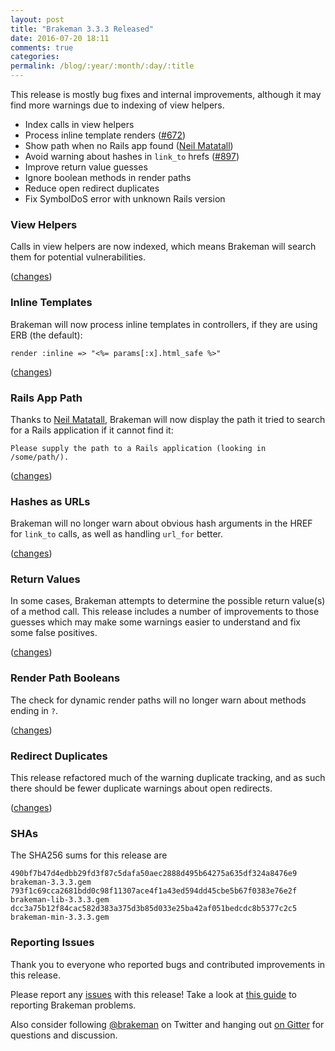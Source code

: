 ```yaml
---
layout: post
title: "Brakeman 3.3.3 Released"
date: 2016-07-20 18:11
comments: true
categories:
permalink: /blog/:year/:month/:day/:title
---
```


This release is mostly bug fixes and internal improvements, although it may find more warnings due to indexing of view helpers.

* Index calls in view helpers
* Process inline template renders ([#672](https://github.com/presidentbeef/brakeman/issues/672))
* Show path when no Rails app found ([Neil Matatall](https://github.com/oreoshake))
* Avoid warning about hashes in `link_to` hrefs ([#897](https://github.com/presidentbeef/brakeman/issues/897))
* Improve return value guesses
* Ignore boolean methods in render paths
* Reduce open redirect duplicates
* Fix SymbolDoS error with unknown Rails version

### View Helpers

Calls in view helpers are now indexed, which means Brakeman will search them for potential vulnerabilities.

([changes](https://github.com/presidentbeef/brakeman/pull/907))

### Inline Templates

Brakeman will now process inline templates in controllers, if they are using ERB (the default):

    render :inline => "<%= params[:x].html_safe %>"

([changes](https://github.com/presidentbeef/brakeman/pull/905))

### Rails App Path

Thanks to [Neil Matatall](https://github.com/oreoshake), Brakeman will now display the path it tried to search for a Rails application if it cannot find it:

    Please supply the path to a Rails application (looking in /some/path/).

([changes](https://github.com/presidentbeef/brakeman/pull/909))

### Hashes as URLs

Brakeman will no longer warn about obvious hash arguments in the HREF for `link_to` calls, as well as handling `url_for` better.

([changes](https://github.com/presidentbeef/brakeman/pull/904))

### Return Values

In some cases, Brakeman attempts to determine the possible return value(s) of a method call.
This release includes a number of improvements to those guesses which may make some warnings easier to understand
and fix some false positives.

([changes](https://github.com/presidentbeef/brakeman/pull/896))

### Render Path Booleans

The check for dynamic render paths will no longer warn about methods ending in `?`.

([changes](https://github.com/presidentbeef/brakeman/pull/899))

### Redirect Duplicates

This release refactored much of the warning duplicate tracking, and as such there should be fewer duplicate warnings about open redirects.

([changes](https://github.com/presidentbeef/brakeman/pull/901))

### SHAs

The SHA256 sums for this release are

    490bf7b47d4edbb29fd3f87c5dafa50aec2888d495b64275a635df324a8476e9  brakeman-3.3.3.gem
    793f1c69cca2681bdd0c98f11307ace4f1a43ed594dd45cbe5b67f0383e76e2f  brakeman-lib-3.3.3.gem
    dcc3a75b12f84cac582d383a375d3b85d033e25ba42af051bedcdc8b5377c2c5  brakeman-min-3.3.3.gem

### Reporting Issues

Thank you to everyone who reported bugs and contributed improvements in this release.

Please report any [issues](https://github.com/presidentbeef/brakeman/issues) with this release! Take a look at [this guide](https://github.com/presidentbeef/brakeman/wiki/How-to-Report-a-Brakeman-Issue) to reporting Brakeman problems.

Also consider following [@brakeman](https://twitter.com/brakeman) on Twitter and hanging out [on Gitter](https://gitter.im/presidentbeef/brakeman) for questions and discussion.
